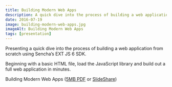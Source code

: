 ```yaml
---
title: Building Modern Web Apps
description: A quick dive into the process of building a web application from scratch using Sencha’s EXT JS 6 SDK.
date: 2016-07-19
image: building-modern-web-apps.jpg
imageAlt: Building Modern Web Apps
tags: [presentation]
---
```


Presenting a quick dive into the process of building a web application from scratch using Sencha’s EXT JS 6 SDK.

Beginning with a basic HTML file, load the JavaScript library and build out a full web application in minutes.

Building Modern Web Apps ([5MB PDF](building-modern-web-apps.pdf) or [SlideShare](https://www.slideshare.net/secret/we9VojJYDypl7b))

